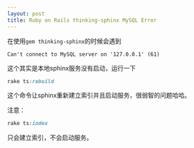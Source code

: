 ```yaml
---
layout: post
title: Ruby on Rails thinking-sphinx MySQL Error
---
```

在使用`gem thinking-sphinx`的时候会遇到

```
Can't connect to MySQL server on '127.0.0.1' (61)
```

这个其实是本地sphinx服务没有启动，运行一下

```ruby
rake ts:rebuild
```

这个命令让sphinx重新建立索引并且启动服务，很弱智的问题哈哈。

注意：

```ruby
rake ts:index  
```

只会建立索引，不会启动服务。
